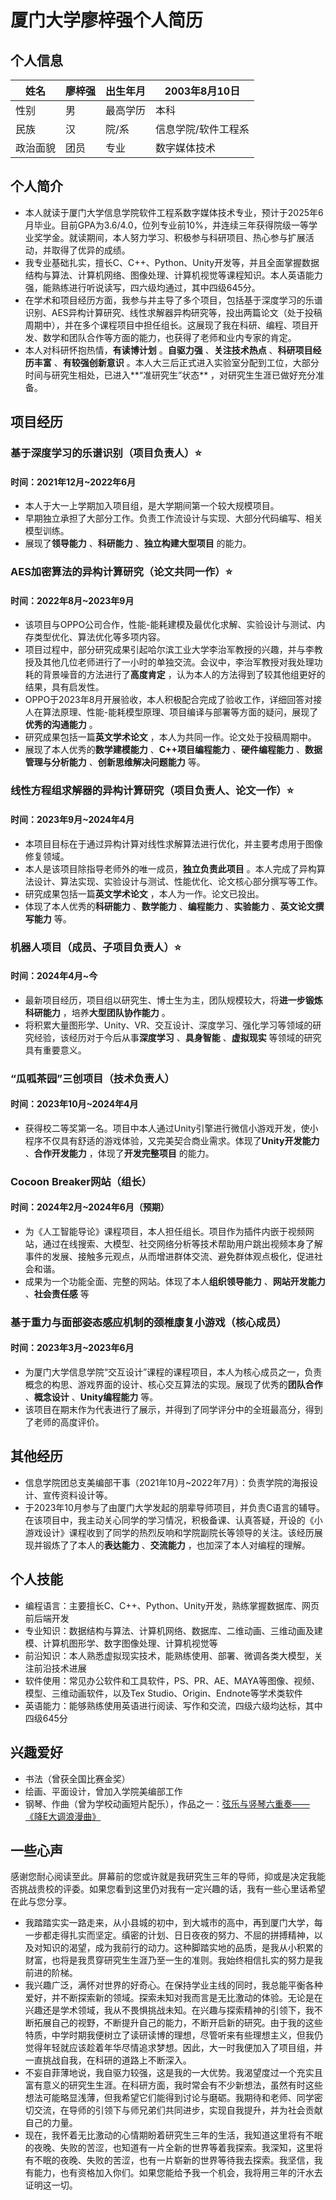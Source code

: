 # 厦门大学廖梓强个人简历

## 个人信息

姓名 | 廖梓强 | 出生年月 | 2003年8月10日  
---|---|---|---  
性别 | 男 | 最高学历 | 本科  
民族 | 汉 | 院/系 | 信息学院/软件工程系  
政治面貌 | 团员 | 专业 | 数字媒体技术  

## 个人简介

  * 本人就读于厦门大学信息学院软件工程系数字媒体技术专业，预计于2025年6月毕业。目前GPA为3.6/4.0，位列专业前10%，并连续三年获得院级一等学业奖学金。就读期间，本人努力学习、积极参与科研项目、热心参与扩展活动，并取得了优异的成绩。
  * 我专业基础扎实，擅长C、C++、Python、Unity开发等，并且全面掌握数据结构与算法、计算机网络、图像处理、计算机视觉等课程知识。本人英语能力强，能熟练进行听说读写，四六级均通过，其中四级645分。
  * 在学术和项目经历方面，我参与并主导了多个项目，包括基于深度学习的乐谱识别、AES异构计算研究、线性求解器异构研究等，投出两篇论文（处于投稿周期中），并在多个课程项目中担任组长。这展现了我在科研、编程、项目开发、数学和团队合作等方面的能力，也获得了老师和业内专家的肯定。
  * 本人对科研怀抱热情，**有读博计划** 。**自驱力强** 、**关注技术热点** 、**科研项目经历丰富** 、**有较强创新意识** 。本人大三后正式进入实验室分配到工位，大部分时间与研究生相处，已进入**“准研究生”状态** ，对研究生生涯已做好充分准备。

## 项目经历

### 基于深度学习的乐谱识别（项目负责人）⭐

#### 时间：2021年12月~2022年6月

  * 本人于大一上学期加入项目组，是大学期间第一个较大规模项目。
  * 早期独立承担了大部分工作。负责工作流设计与实现、大部分代码编写、相关模型训练。
  * 展现了**领导能力** 、**科研能力** 、**独立构建大型项目** 的能力。

### AES加密算法的异构计算研究（论文共同一作）⭐

#### 时间：2022年8月~2023年9月

  * 该项目与OPPO公司合作，性能-能耗建模及最优化求解、实验设计与测试、内存类型优化、算法优化等多项内容。
  * 项目过程中，部分研究成果引起哈尔滨工业大学李治军教授的兴趣，并与李教授及其他几位老师进行了一小时的单独交流。会议中，李治军教授对我处理功耗的背景噪音的方法进行了**高度肯定** ，认为本人的方法得到了较其他组更好的结果，具有启发性。
  * OPPO于2023年8月开展验收，本人积极配合完成了验收工作，详细回答对接人在算法原理、性能-能耗模型原理、项目编译与部署等方面的疑问，展现了**优秀的沟通能力** 。
  * 研究成果包括一篇**英文学术论文** ，本人为共同一作。论文处于投稿周期中。
  * 展现了本人优秀的**数学建模能力** 、**C++项目编程能力** 、**硬件编程能力** 、**数据管理与分析能力** 、**创新思维解决问题能力** 等。

### 线性方程组求解器的异构计算研究（项目负责人、论文一作）⭐

#### 时间：2023年9月~2024年4月

  * 本项目目标在于通过异构计算对线性求解算法进行优化，并主要考虑用于图像修复领域。
  * 本人是该项目除指导老师外的唯一成员，**独立负责此项目** 。本人完成了异构算法设计、算法实现、实验设计与测试、性能优化、论文核心部分撰写等工作。
  * 研究成果包括一篇**英文学术论文** ，本人为一作。论文已投出。
  * 体现了本人优秀的**科研能力** 、**数学能力** 、**编程能力** 、**实验能力** 、**英文论文撰写能力** 等。

### 机器人项目（成员、子项目负责人）⭐

#### 时间：2024年4月~今

  * 最新项目经历，项目组以研究生、博士生为主，团队规模较大，将**进一步锻炼科研能力** ，培养**大型团队协作能力** 。
  * 将积累大量图形学、Unity、VR、交互设计、深度学习、强化学习等领域的研究经验，该经历对于今后从事**深度学习** 、**具身智能** 、**虚拟现实** 等领域的研究具有重要意义。

### “瓜呱茶园”三创项目（技术负责人）

#### 时间：2023年10月~2024年4月

  * 获得校二等奖第一名。项目中本人通过Unity引擎进行微信小游戏开发，使小程序不仅具有舒适的游戏体验，又完美契合商业需求。体现了**Unity开发能力** 、**合作开发能力** ，体现了**开发完整项目** 的能力。

### Cocoon Breaker网站（组长）

#### 时间：2024年2月~2024年6月（预期）

  * 为《人工智能导论》课程项目，本人担任组长。项目作为插件内嵌于视频网站，通过在线搜索、大模型、社交网络分析等技术帮助用户跳出视频本身了解事件的发展、接触多元观点，从而增进群体交流、避免群体观点极化，促进社会和谐。
  * 成果为一个功能全面、完整的网站。体现了本人**组织领导能力** 、**网站开发能力** 、**社会责任感** 等

### 基于重力与面部姿态感应机制的颈椎康复小游戏（核心成员）

#### 时间：2023年3月~2023年6月

  * 为厦门大学信息学院“交互设计”课程的课程项目，本人为核心成员之一，负责概念的构思、游戏界面的设计、核心交互算法的实现。展现了优秀的**团队合作** 、**概念设计** 、**Unity编程能力** 等。
  * 该项目在期末作为代表进行了展示，并得到了同学评分中的全班最高分，得到了老师的高度评价。

## 其他经历

  * 信息学院团总支美编部干事（2021年10月~2022年7月）：负责学院的海报设计、宣传资料设计等。
  * 于2023年10月参与了由厦门大学发起的朋辈导师项目，并负责C语言的辅导。在该项目中，我主动关心同学的学习情况，积极备课、认真答疑，开设的《小游戏设计》课程收到了同学的热烈反响和学院副院长等领导的关注。该经历展现并锻炼了了本人的**表达能力** 、**交流能力** ，也加深了本人对编程的理解。

## 个人技能

  * 编程语言：主要擅长C、C++、Python、Unity开发，熟练掌握数据库、网页前后端开发
  * 专业知识：数据结构与算法、计算机网络、数据库、二维动画、三维动画及建模、计算机图形学、数字图像处理、计算机视觉等
  * 前沿知识：本人熟悉虚拟现实技术，能熟练使用、部署、微调各类大模型，关注前沿技术进展
  * 软件使用：常见办公软件和工具软件，PS、PR、AE、MAYA等图像、视频、模型、三维动画软件，以及Tex Studio、Origin、Endnote等学术类软件
  * 英语能力：能够熟练使用英语进行阅读、写作和交流，四级六级均达标，其中四级645分

## 兴趣爱好

  * 书法（曾获全国比赛金奖）
  * 绘画、平面设计，曾加入学院美编部工作
  * 钢琴、作曲（曾为学校动画短片配乐），作品之一：[弦乐与竖琴六重奏——《降E大调浪漫曲》](https://www.bilibili.com/video/BV1Qw4m127Nv)

## 一些心声

感谢您耐心阅读至此。屏幕前的您或许就是我研究生三年的导师，抑或是决定我能否挑战贵校的评委。如果您看到这里仍对我有一定兴趣的话，我有一些心里话希望在此与您分享。

  * 我踏踏实实一路走来，从小县城的初中，到大城市的高中，再到厦门大学，每一步都走得扎实而坚定。缜密的计划、日日夜夜的努力、不屈的拼搏精神，以及对知识的渴望，成为我前行的动力。这种脚踏实地的品质，是我从小积累的财富，也将是我贯穿研究生生涯乃至一生的准则。我始终相信扎实的努力是我前进的阶梯。
  * 我兴趣广泛，满怀对世界的好奇心。在保持学业主线的同时，我总能平衡各种爱好，并不断探索新的领域。探索未知对我而言是无比激动的体验。无论是在兴趣还是学术领域，我从不畏惧挑战未知。在兴趣与探索精神的引领下，我不断拓展自己的视野，不断提升自己的能力，不断开启新的研究。由于我的这些特质，中学时期我便树立了读研读博的理想，尽管听来有些理想主义，但我仍觉得年轻就应该趁着年华尽情追求梦想。因此，大一时我便加入了项目组，并一直挑战自我，在科研的道路上不断深入。
  * 不妄自菲薄地说，我自驱力较强，这是我的一大优势。我渴望度过一个充实且富有意义的研究生生涯。在科研方面，我时常会有不少新想法，虽然有时这些想法可能略显浅薄，但我希望它们能得到讨论与磨砺。我期待和老师、同学密切交流，在导师的引领下与师兄弟们共同进步，实现自我提升，并为社会贡献自己的力量。
  * 现在，我怀着无比激动的心情期盼着研究生三年的生活，我知道这里将有不眠的夜晚、失败的苦涩，也知道有一片全新的世界等着我探索。我深知，这里将有不眠的夜晚、失败的苦涩，也有一片崭新的世界等待我去探索。我坚信，我有能力，也有资格加入你们。如果您能给予我一个机会，我将用三年的汗水去证明这一切。
